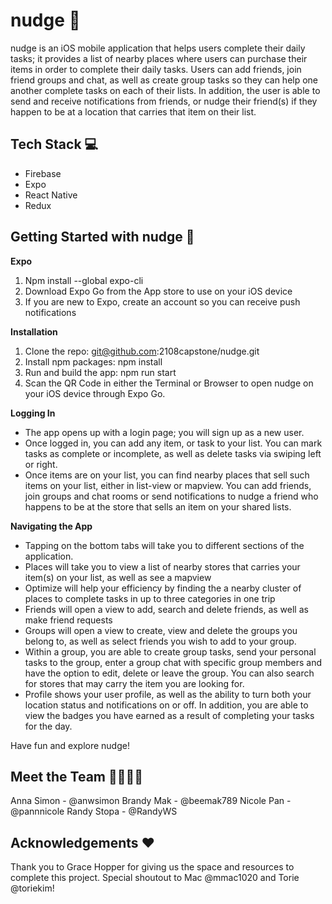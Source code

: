 nudge 🐙
============
nudge is an iOS mobile application that helps users complete their daily tasks; it provides a list of nearby places where users can purchase their items in order to complete their daily tasks. Users can add friends, join friend groups and chat, as well as create group tasks so they can help one another complete tasks on each of their lists. In addition, the user is able to send and receive notifications from friends, or nudge their friend(s) if they happen to be at a location that carries that item on their list.

Tech Stack 💻
-------------
* Firebase
* Expo
* React Native
* Redux

Getting Started with nudge 🏁
-----------------------------
**Expo**
1. Npm install --global expo-cli
2. Download Expo Go from the App store to use on your iOS device
3. If you are new to Expo, create an account so you can receive push notifications

**Installation**
1. Clone the repo: git@github.com:2108capstone/nudge.git
2. Install npm packages: npm install
3. Run and build the app: npm run start
4. Scan the QR Code in either the Terminal or Browser to open nudge on your iOS device through Expo Go.

**Logging In**
* The app opens up with a login page; you will sign up as a new user.
* Once logged in, you can add any item, or task to your list. You can mark tasks as complete or incomplete, as well as delete tasks via swiping left or right.
* Once items are on your list, you can find nearby places that sell such items on your list, either in list-view or mapview.
You can add friends, join groups and chat rooms or send notifications to nudge a friend who happens to be at the store that sells an item on your shared lists.


**Navigating the App**
* Tapping on the bottom tabs will take you to different sections of the application.
* Places will take you to view a list of nearby stores that carries your item(s) on your list, as well as see a mapview
* Optimize will help your efficiency by finding the a nearby cluster of places to complete tasks in up to three categories in one trip
* Friends will open a view to add, search and delete friends, as well as make friend requests
* Groups will open a view to create, view and delete the groups you belong to, as well as select friends you wish to add to your group.
* Within a group, you are able to create group tasks, send your personal tasks to the group, enter a group chat with specific group members and have the option to edit, delete or leave the group. You can also search for stores that may carry the item you are looking for.
* Profile shows your user profile, as well as the ability to turn both your location status and notifications on or off. In addition, you are able to view the badges you have earned as a result of completing your tasks for the day.

Have fun and explore nudge!

Meet the Team 🐙🐙🐙🐙
----------------------
Anna Simon - @anwsimon
Brandy Mak - @beemak789
Nicole Pan - @pannnicole
Randy Stopa - @RandyWS

Acknowledgements ❤️
-------------------
Thank you to Grace Hopper for giving us the space and resources to complete this project. Special shoutout to Mac @mmac1020 and Torie @toriekim!
